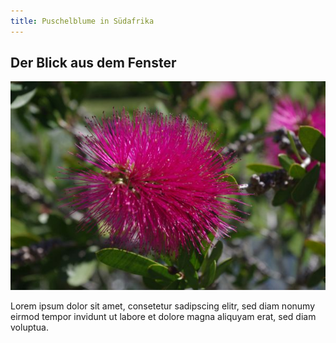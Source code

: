 ```yaml
---
title: Puschelblume in Südafrika
---
```


## Der Blick aus dem Fenster 

![Dies ist ein Beispielbild.](assets/images/puschelblume.jpg)

Lorem ipsum dolor sit amet, consetetur sadipscing elitr, sed diam nonumy eirmod tempor invidunt ut labore et dolore magna aliquyam erat, sed diam voluptua. 
